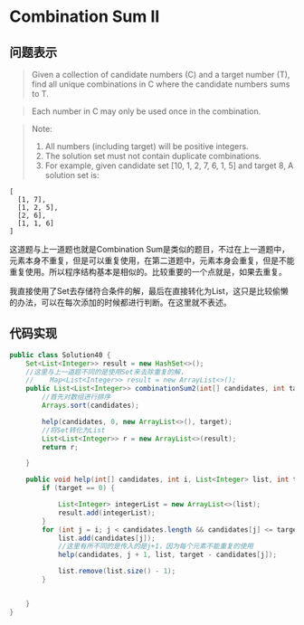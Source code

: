 # Combination Sum II   

## 问题表示

>Given a collection of candidate numbers (C) and a target number (T), find all unique combinations in C where the candidate numbers sums to T.

>Each number in C may only be used once in the combination.

>Note:
> 1. All numbers (including target) will be positive integers.
> 2. The solution set must not contain duplicate combinations.
> 3. For example, given candidate set [10, 1, 2, 7, 6, 1, 5] and target 8, 
A solution set is: 

```
[
  [1, 7],
  [1, 2, 5],
  [2, 6],
  [1, 1, 6]
]
```

这道题与上一道题也就是Combination Sum是类似的题目，不过在上一道题中，元素本身不重复，但是可以重复使用，在第二道题中，元素本身会重复，但是不能重复使用。所以程序结构基本是相似的。比较重要的一个点就是，如果去重复。

我直接使用了Set去存储符合条件的解，最后在直接转化为List，这只是比较偷懒的办法，可以在每次添加的时候都进行判断。在这里就不表述。

## 代码实现

```java
public class Solution40 {
    Set<List<Integer>> result = new HashSet<>();
    //这里与上一道题不同的是使用Set来去除重复的解，
    //    Map<List<Integer>> result = new ArrayList<>();
    public List<List<Integer>> combinationSum2(int[] candidates, int target) {
        //首先对数组进行排序
        Arrays.sort(candidates);

        help(candidates, 0, new ArrayList<>(), target);
        //将Set转化为List
        List<List<Integer>> r = new ArrayList<>(result);
        return r;

    }

    public void help(int[] candidates, int i, List<Integer> list, int target) {
        if (target == 0) {

            List<Integer> integerList = new ArrayList<>(list);
            result.add(integerList);
        }
        for (int j = i; j < candidates.length && candidates[j] <= target; j++) {
            list.add(candidates[j]);
            //这里有所不同的是传入的是j+1，因为每个元素不能重复的使用
            help(candidates, j + 1, list, target - candidates[j]);

            list.remove(list.size() - 1);
        }


    }
}
```